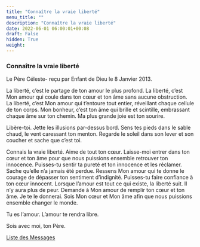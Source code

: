 ```yaml
---
title: "Connaître la vraie liberté"
menu_title: ""
description: "Connaître la vraie liberté"
date: 2022-06-01 06:00:01+00:08
draft: False
hidden: True
weight:
---
```

### Connaître la vraie liberté

Le Père Céleste- reçu par Enfant de Dieu le 8 Janvier 2013.

La liberté, c’est le partage de ton amour le plus profond. La liberté, c’est Mon amour qui coule dans ton cœur et ton âme sans aucune obstruction. La liberté, c’est Mon amour qui t’entoure tout entier, réveillant chaque cellule de ton corps. Mon bonheur, c’est ton âme qui brille et scintille, embrassant chaque âme sur ton chemin. Ma plus grande joie est ton sourire.

Libère-toi. Jette les illusions par-dessus bord. Sens tes pieds dans le sable chaud, le vent caressant ton menton. Regarde le soleil dans son lever et son coucher et sache que c’est toi.

Connais la vraie liberté. Aime de tout ton cœur. Laisse-moi entrer dans ton cœur et ton âme pour que nous puissions ensemble retrouver ton innocence. Puisses-tu sentir ta pureté et ton innocence et les réclamer. Sache qu’elle n’a jamais été perdue. Ressens Mon amour qui te donne le courage de dépasser ton sentiment d’indignité. Puisses-tu faire confiance à ton cœur innocent. Lorsque l’amour est tout ce qui existe, la liberté suit. Il n’y aura plus de peur. Demande à Mon amour de remplir ton cœur et ton âme. Je te le donnerai. Sois Mon cœur et Mon âme afin que nous puissions ensemble changer le monde.

Tu es l’amour. L’amour te rendra libre.

Sois avec moi, ton Père.

[Liste des Messages](/fr-contemporary-messages/fr-contemporary-messages-by-date-order/fr-contemporary-messages-2013)
